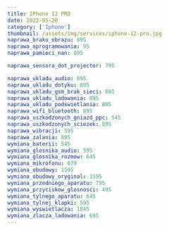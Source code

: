 ```yaml
---
title: IPhone 12 PRO
date: 2022-05-20
category: ['Iphone']
thumbnail: /assets/img/services/iphone-12-pro.jpg
naprawa_braku_obrazu: 895
naprawa_oprogramowania: 95
naprawa_pamieci_nan: 895

naprawa_sensora_dot_projector: 795

naprawa_ukladu_audio: 895
naprawa_ukladu_dotyku: 895
naprawa_ukladu_gsm_brak_sieci: 895
naprawa_ukladu_ladowania: 895
naprawa_ukladu_podswietlania: 895
naprawa_wifi_bluetooth: 895
naprawa_uszkodzonych_gniazd_ppc: 545
naprawa_uszkodzonych_sciezek: 895
naprawa_wibracji: 595
naprawa_zalania: 895
wymiana_baterii: 545
wymiana_glosnika_audio: 595
wymiana_glosnika_rozmow: 645
wymiana_mikrofonu: 679
wymiana_obudowy: 1595
wymiana_obudowy_oryginal: 1595
wymiana_przedniego_aparatu: 795
wymiana_przyciskow_glosnosci: 495
wymiana_tylnego_aparatu: 645
wymiana_tylnej_klapki: 595
wymiana_wyswietlacza: 1845
wymiana_zlacza_ladowania: 695 
---
```


